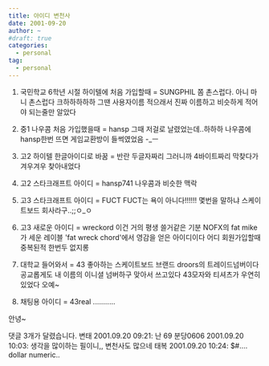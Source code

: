 ```yaml
---
title: 아이디 변천사
date: 2001-09-20
author: ~
#draft: true
categories:
  - personal
tag:
  - personal
---
```




1. 국민학교 6학년 시절 하이텔에 처음 가입할때 = SUNGPHIL
쫌 촌스럽다. 아니 마니 촌스럽다 크하하하하하
그땐 사용자이름 적으래서 진짜 이름하고 비슷하게 적어야 되는줄만 알았다

2. 중1 나우콤 처음 가입했을때 = hansp
그때 저걸로 날렸었는데..하하하
나우콤에 hansp한번 뜨면 게임교환방이 들썩였었음 -_ㅡ

3. 고2 하이텔 한글아이디로 바꿈 = 반란
두글자짜리 그러니까 4바이트짜리 막찾다가 겨우겨우 찾아내었다

4. 고2 스타크래프트 아이디 = hansp741
나우콤과 비슷한 맥락

5. 고3 스타크래프트 아이디 = FUCT
FUCT는 욕이 아니다!!!!!! 몇번을 말하냐
스케이트보드 회사라구..;;ㅇ_ㅇ

6. 고3 새로운 아이디 = wreckord
이건 거의 평생 쓸거같은 기분
NOFX의 fat mike가 세운 레이블 'fat wreck chord'에서 영감을 얻은 아이디이다
어디 회원가입할때 중복된적 한번두 없지롱

7. 대학교 들어와서 = 43
좋아하는 스케이트보드 브랜드 droors의 트레이드넘버이다
공교롭게도 내 이름의 이니셜 넘버하구 맞아서 쓰고있다
43모자와 티셔츠가 우연히 있었다 오예~

8. 채팅용 아이디 = 43real
...........

안녕~


 댓글  3개가 달렸습니다.
 변태 2001.09.20 09:21: 
난 69
 분당0606 2001.09.20 10:03: 
생각을 많이하는 필이니,, 변천사도 많으네
 태복 2001.09.20 10:24: 
$#.... dollar numeric..




